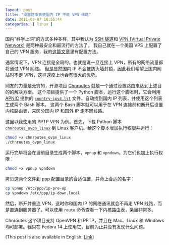 ```yaml
---
layout: post
title: "设置路由表使国内 IP 不走 VPN 线路"
date: 2011-08-07 16:55:44
categories: [ linux ]
---
```


国内"科学上网"的方式多种多样，其中我认为 [SSH 隧道][ssh-tunnel]和 [VPN (Virtual Private Network)][vpn] 是两种最安全和最流行的方法了。
我自己就在一个美国 VPS 上配置了自己的 VPN 服务，我的[这篇文章][pptp-vpn]里有配置方法。

<!-- more -->

通常情况下，VPN 连接是全局的。也就是说一旦连接上 VPN，所有的网络流量都将通过 VPN 网络。
但是显然国内 IP 不会被防火墙封锁，因此我们希望上国内网站时不走 VPN，这样速度上也会有很大的优势。

网友的力量是无穷的，开源项目 [Chnroutes][chnroutes] 就是一个通过设置路由来达到上述目的的解决方案。
这个项目提供了一个 Python 脚本，运行这个脚本时，它会利用 [APNIC][apnic] 提供的 [`country-ipv4.lst`][ipv4-list] 文件，自动找到国内 IP 列表，并使用这个列表生成两个 Bash 脚本。
这两个 Bash 脚本就可以用于在 VPN 连接前和断开后设置内核路由表，来区分国内 IP 和国外 IP 走不同线路。

这里以我使用的 PPTP VPN 为例。首先，下载 Python 脚本 [`chnroutes_ovpn_linux`][ovpn-script] 到 Linux 客户机。给这个脚本增加执行权限并运行：

``` bash
chmod +x chnroutes_ovpn_linux
./chnroutes_ovpn_linux
```

运行完毕将会在当前目录生成两个脚本，`vpnup` 和 `vpndown`。为它们也加上执行权限：

``` bash
chmod +x vpnup vpndown
```

拷贝这两个文件到 ppp 配置目录的合适位置，并命上合适的名字：

``` bash
cp vpnup /etc/ppp/ip-pre-up
cp vpndown /etc/ppp/ip-down.local
```

然后，断开并重连 VPN，这时你和国内 IP 的网络通讯就会不再走 VPN 线路，而是直连到服务器了。可以使用 `route` 命令查看一下内核路由表，条目非常多。

Chnroutes 这个项目支持 OpenVPN 和 PPTP，并且在 Mac、Linux 和 Windows 均可部署。我只在 Fedora 14 上使用它，目前为止并没有发现什么问题。

(This post is also available in English: [Link][english])

[ssh-tunnel]:           http://en.wikipedia.org/wiki/Tunneling_protocol#Secure_Shell_tunneling
[vpn]:                  http://en.wikipedia.org/wiki/Virtual_private_network
[pptp-vpn]:             /linux/2011/07/04/pptp-vpn/
[chnroutes]:            http://code.google.com/p/chnroutes/
[apnic]:                http://www.apnic.net/
[ipv4-list]:            http://ftp.apnic.net/apnic/dbase/data/country-ipv4.lst
[ovpn-script]:          http://code.google.com/p/chnroutes/downloads/detail?name=chnroutes_ovpn_linux
[english]:              /linux/2011/08/08/route-by-ip-addresses-when-using-vpn-to-bypass-internet-censorship/
